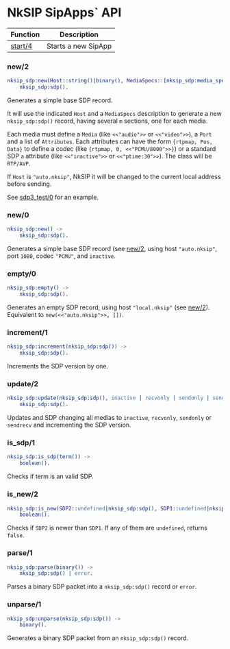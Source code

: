 # NkSIP SipApps` API

Function|Description
---|---
[start/4](#start4)|Starts a new SipApp


### new/2
```erlang
nksip_sdp:new(Host::string()|binary(), MediaSpecs::[nksip_sdp:media_spec()]) -> 
    nksip_sdp:sdp().
```
    
Generates a simple base SDP record. 

It will use the indicated `Host` and a `MediaSpecs` description to generate a new `nksip_sdp:sdp()` record, having several `m` sections, one for each media. 

Each media must define a `Media` (like `<<"audio">>` or `<<"video">>`), a `Port` and a list of `Attributes`. Each attributes can have the form `{rtpmap, Pos, Data}` to define a codec (like `{rtpmap, 0, <<"PCMU/8000">>}`) or a standard SDP `a` attribute (like `<<"inactive">>` or `<<"ptime:30">>`). The class will be `RTP/AVP`.

If `Host` is `"auto.nksip"`, NkSIP it will be changed to the current local address
before sending.

See [sdp3_test/0](../../src/nksip_sdp.erl) for an example.


### new/0
```erlang
nksip_sdp:new() ->
    nksip_sdp:sdp().
```

Generates a simple base SDP record (see [new/2](#new2), using host `"auto.nksip"`, port `1080`, codec `"PCMU"`, and `inactive`.


### empty/0
```erlang
nksip_sdp:empty() ->
    nksip_sdp:sdp().
```

Generates an empty SDP record, using host `"local.nksip"` (see [new/2](#new2)).
Equivalent to `new(<<"auto.nksip">>, [])`.


### increment/1
```erlang
nksip_sdp:increment(nksip_sdp:sdp()) ->
    nksip_sdp:sdp().
```

Increments the SDP version by one.


### update/2
```erlang
nksip_sdp:update(nksip_sdp:sdp(), inactive | recvonly | sendonly | sendrecv) ->
    nksip_sdp:sdp().
```

Updates and SDP changing all medias to `inactive`, `recvonly`, `sendonly` or `sendrecv` and incrementing the SDP version.


### is_sdp/1
```erlang
nksip_sdp:is_sdp(term()) ->
    boolean().
```

Checks if term is an valid SDP.


### is_new/2
```erlang
nksip_sdp:is_new(SDP2::undefined|nksip_sdp:sdp(), SDP1::undefined|nksip_sdp:sdp()) ->
    boolean().
```

Checks if `SDP2` is newer than `SDP1`.
If any of them are `undefined`, returns `false`.

### parse/1
```erlang
nksip_sdp:parse(binary()) -> 
    nksip_sdp:sdp() | error.
```

Parses a binary SDP packet into a `nksip_sdp:sdp()` record or `error`.

### unparse/1
```erlang
nksip_sdp:unparse(nksip_sdp:sdp()) -> 
    binary().
```

Generates a binary SDP packet from an `nksip_sdp:sdp()` record.


